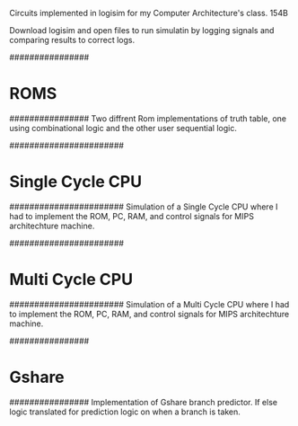 Circuits implemented in logisim for my Computer Architecture's class. 154B

Download logisim and open files to run simulatin by logging signals and comparing results to correct logs.

################
#  ROMS        #
################
Two diffrent Rom implementations of truth table, one using combinational logic and the other user sequential logic.

#######################
#  Single Cycle CPU   #
#######################
Simulation of a Single Cycle CPU where I had to implement the ROM, PC, RAM, and control signals for MIPS architechture machine.

#######################
#  Multi Cycle CPU    #
#######################
Simulation of a Multi Cycle CPU where I had to implement the ROM, PC, RAM, and control signals for MIPS architechture machine.

################
#  Gshare      #
################
Implementation of Gshare branch predictor. If else logic translated for prediction logic on when a branch is taken.

